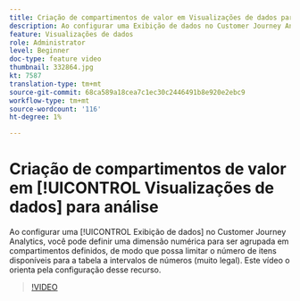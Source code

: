 ```yaml
---
title: Criação de compartimentos de valor em Visualizações de dados para análise
description: Ao configurar uma Exibição de dados no Customer Journey Analytics, você pode definir uma dimensão numérica para ser agrupada em compartimentos definidos, de modo que possa limitar o número de itens disponíveis para a tabela a intervalos de números (muito útil). Este vídeo o orienta pela configuração desse recurso.
feature: Visualizações de dados
role: Administrator
level: Beginner
doc-type: feature video
thumbnail: 332864.jpg
kt: 7587
translation-type: tm+mt
source-git-commit: 68ca589a18cea7c1ec30c2446491b8e920e2ebc9
workflow-type: tm+mt
source-wordcount: '116'
ht-degree: 1%

---
```



# Criação de compartimentos de valor em [!UICONTROL Visualizações de dados] para análise

Ao configurar uma [!UICONTROL Exibição de dados] no Customer Journey Analytics, você pode definir uma dimensão numérica para ser agrupada em compartimentos definidos, de modo que possa limitar o número de itens disponíveis para a tabela a intervalos de números (muito legal). Este vídeo o orienta pela configuração desse recurso.

>[!VIDEO](https://video.tv.adobe.com/v/332864/?quality=12&learn=on)
